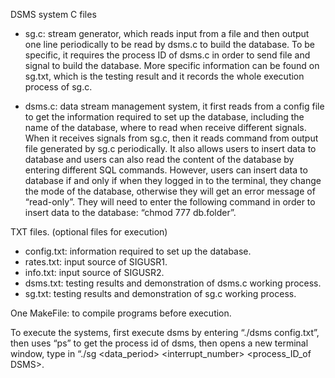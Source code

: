 DSMS system
C files
-	sg.c: stream generator, which reads input from a file and then output one line periodically to be 
  read by dsms.c to build the database. To be specific, it requires the process ID of dsms.c in order 
  to send file and signal to build the database. More specific information can be found on sg.txt, 
  which is the testing result and it records the whole execution process of sg.c.

-	dsms.c: data stream management system, it first reads from a config file to get the information required
  to set up the database, including the name of the database, where to read when receive different signals. 
  When it receives signals from sg.c, then it reads command from output file generated by sg.c periodically. 
  It also allows users to insert data to database and users can also read the content of the database by entering 
  different SQL commands. However, users can insert data to database if and only if when they logged in to the 
  terminal, they change the mode of the database, otherwise they will get an error message of “read-only”. 
  They will need to enter the following command in order to insert data to the database: “chmod 777 db.folder”.

TXT files. (optional files for execution)
-	config.txt: information required to set up the database.
-	rates.txt: input source of SIGUSR1.
-	info.txt: input source of SIGUSR2.
-	dsms.txt: testing results and demonstration of dsms.c working process.
-	sg.txt: testing results and demonstration of sg.c working process.

One MakeFile: to compile programs before execution.

To execute the systems, first execute dsms by entering “./dsms config.txt”, then uses “ps” to get the process 
  id of dsms, then opens a new terminal window, 
  type in “./sg <inputFile> <data_period> <outputFile> <interrupt_number> <process_ID_of DSMS>.
